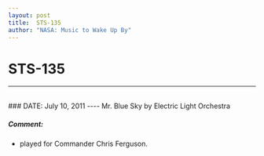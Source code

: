 ```yaml
---
layout: post
title:  STS-135
author: "NASA: Music to Wake Up By"
---
```


# STS-135
----
<br/>
### DATE: July 10, 2011
----
Mr. Blue Sky by Electric Light Orchestra

##### Comment:
* played for Commander Chris Ferguson.
